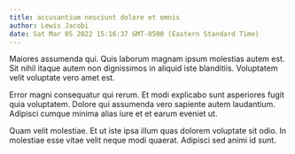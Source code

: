 ```yaml
---
title: accusantium nesciunt dolore et omnis
author: Lewis Jacobi
date: Sat Mar 05 2022 15:16:37 GMT-0500 (Eastern Standard Time)
---
```

Maiores assumenda qui. Quis laborum magnam ipsum molestias autem est. Sit nihil itaque autem non dignissimos in aliquid iste blanditiis. Voluptatem velit voluptate vero amet est.

 Error magni consequatur qui rerum. Et modi explicabo sunt asperiores fugit quia voluptatem. Dolore qui assumenda vero sapiente autem laudantium. Adipisci cumque minima alias iure et et earum eveniet ut.

 Quam velit molestiae. Et ut iste ipsa illum quas dolorem voluptate sit odio. In molestiae esse vitae velit neque modi quaerat. Adipisci sed animi id sunt.